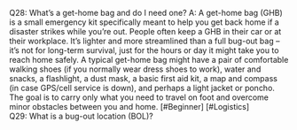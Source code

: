 Q28: What’s a get-home bag and do I need one?
A: A get-home bag (GHB) is a small emergency kit specifically meant to help you get back home if a disaster strikes while you’re out. People often keep a GHB in their car or at their workplace. It’s lighter and more streamlined than a full bug-out bag – it’s not for long-term survival, just for the hours or day it might take you to reach home safely. A typical get-home bag might have a pair of comfortable walking shoes (if you normally wear dress shoes to work), water and snacks, a flashlight, a dust mask, a basic first aid kit, a map and compass (in case GPS/cell service is down), and perhaps a light jacket or poncho. The goal is to carry only what you need to travel on foot and overcome minor obstacles between you and home. [#Beginner] [#Logistics]  
Q29: What is a bug-out location (BOL)?